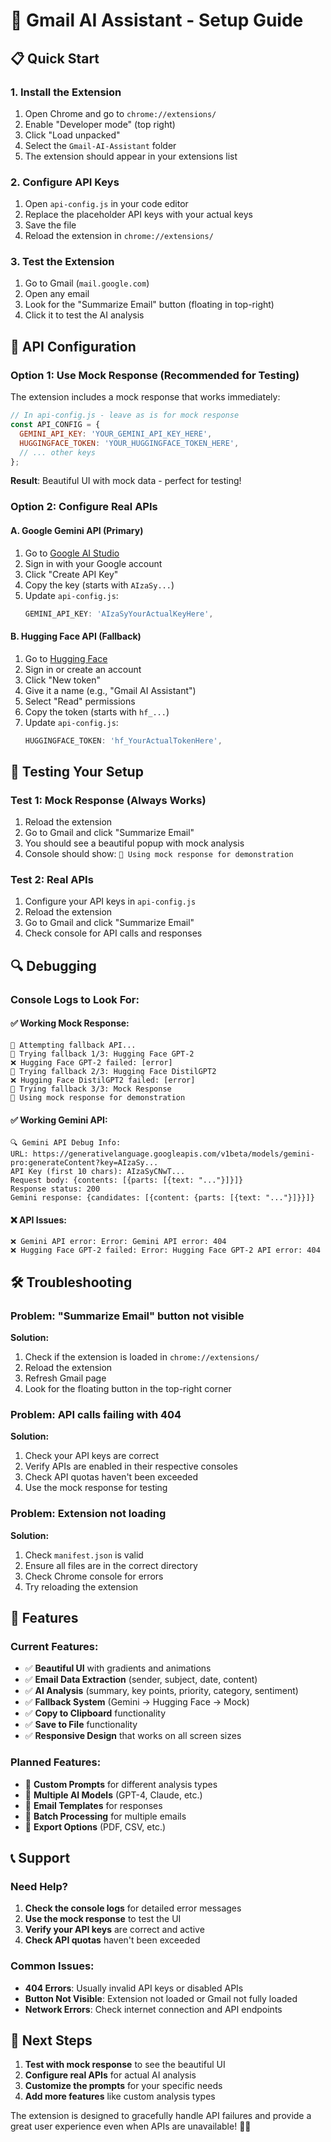 # 🚀 Gmail AI Assistant - Setup Guide

## 📋 Quick Start

### 1. Install the Extension
1. Open Chrome and go to `chrome://extensions/`
2. Enable "Developer mode" (top right)
3. Click "Load unpacked"
4. Select the `Gmail-AI-Assistant` folder
5. The extension should appear in your extensions list

### 2. Configure API Keys
1. Open `api-config.js` in your code editor
2. Replace the placeholder API keys with your actual keys
3. Save the file
4. Reload the extension in `chrome://extensions/`

### 3. Test the Extension
1. Go to Gmail (`mail.google.com`)
2. Open any email
3. Look for the "Summarize Email" button (floating in top-right)
4. Click it to test the AI analysis

## 🔑 API Configuration

### Option 1: Use Mock Response (Recommended for Testing)
The extension includes a mock response that works immediately:

```javascript
// In api-config.js - leave as is for mock response
const API_CONFIG = {
  GEMINI_API_KEY: 'YOUR_GEMINI_API_KEY_HERE',
  HUGGINGFACE_TOKEN: 'YOUR_HUGGINGFACE_TOKEN_HERE',
  // ... other keys
};
```

**Result**: Beautiful UI with mock data - perfect for testing!

### Option 2: Configure Real APIs

#### A. Google Gemini API (Primary)
1. Go to [Google AI Studio](https://makersuite.google.com/app/apikey)
2. Sign in with your Google account
3. Click "Create API Key"
4. Copy the key (starts with `AIzaSy...`)
5. Update `api-config.js`:
   ```javascript
   GEMINI_API_KEY: 'AIzaSyYourActualKeyHere',
   ```

#### B. Hugging Face API (Fallback)
1. Go to [Hugging Face](https://huggingface.co/settings/tokens)
2. Sign in or create an account
3. Click "New token"
4. Give it a name (e.g., "Gmail AI Assistant")
5. Select "Read" permissions
6. Copy the token (starts with `hf_...`)
7. Update `api-config.js`:
   ```javascript
   HUGGINGFACE_TOKEN: 'hf_YourActualTokenHere',
   ```

## 🧪 Testing Your Setup

### Test 1: Mock Response (Always Works)
1. Reload the extension
2. Go to Gmail and click "Summarize Email"
3. You should see a beautiful popup with mock analysis
4. Console should show: `📝 Using mock response for demonstration`

### Test 2: Real APIs
1. Configure your API keys in `api-config.js`
2. Reload the extension
3. Go to Gmail and click "Summarize Email"
4. Check console for API calls and responses

## 🔍 Debugging

### Console Logs to Look For:

#### ✅ Working Mock Response:
```
🔄 Attempting fallback API...
🔄 Trying fallback 1/3: Hugging Face GPT-2
❌ Hugging Face GPT-2 failed: [error]
🔄 Trying fallback 2/3: Hugging Face DistilGPT2
❌ Hugging Face DistilGPT2 failed: [error]
🔄 Trying fallback 3/3: Mock Response
📝 Using mock response for demonstration
```

#### ✅ Working Gemini API:
```
🔍 Gemini API Debug Info:
URL: https://generativelanguage.googleapis.com/v1beta/models/gemini-pro:generateContent?key=AIzaSy...
API Key (first 10 chars): AIzaSyCNwT...
Request body: {contents: [{parts: [{text: "..."}]}]}
Response status: 200
Gemini response: {candidates: [{content: {parts: [{text: "..."}]}}]}
```

#### ❌ API Issues:
```
❌ Gemini API error: Error: Gemini API error: 404
❌ Hugging Face GPT-2 failed: Error: Hugging Face GPT-2 API error: 404
```

## 🛠️ Troubleshooting

### Problem: "Summarize Email" button not visible
**Solution:**
1. Check if the extension is loaded in `chrome://extensions/`
2. Reload the extension
3. Refresh Gmail page
4. Look for the floating button in the top-right corner

### Problem: API calls failing with 404
**Solution:**
1. Check your API keys are correct
2. Verify APIs are enabled in their respective consoles
3. Check API quotas haven't been exceeded
4. Use the mock response for testing

### Problem: Extension not loading
**Solution:**
1. Check `manifest.json` is valid
2. Ensure all files are in the correct directory
3. Check Chrome console for errors
4. Try reloading the extension

## 🎨 Features

### Current Features:
- ✅ **Beautiful UI** with gradients and animations
- ✅ **Email Data Extraction** (sender, subject, date, content)
- ✅ **AI Analysis** (summary, key points, priority, category, sentiment)
- ✅ **Fallback System** (Gemini → Hugging Face → Mock)
- ✅ **Copy to Clipboard** functionality
- ✅ **Save to File** functionality
- ✅ **Responsive Design** that works on all screen sizes

### Planned Features:
- 🔄 **Custom Prompts** for different analysis types
- 🔄 **Multiple AI Models** (GPT-4, Claude, etc.)
- 🔄 **Email Templates** for responses
- 🔄 **Batch Processing** for multiple emails
- 🔄 **Export Options** (PDF, CSV, etc.)

## 📞 Support

### Need Help?
1. **Check the console logs** for detailed error messages
2. **Use the mock response** to test the UI
3. **Verify your API keys** are correct and active
4. **Check API quotas** haven't been exceeded

### Common Issues:
- **404 Errors**: Usually invalid API keys or disabled APIs
- **Button Not Visible**: Extension not loaded or Gmail not fully loaded
- **Network Errors**: Check internet connection and API endpoints

## 🚀 Next Steps

1. **Test with mock response** to see the beautiful UI
2. **Configure real APIs** for actual AI analysis
3. **Customize the prompts** for your specific needs
4. **Add more features** like custom analysis types

The extension is designed to gracefully handle API failures and provide a great user experience even when APIs are unavailable! 🎨✨ 